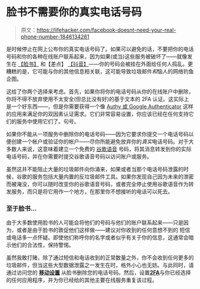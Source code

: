 # 脸书不需要你的真实电话号码

> 原文：<https://lifehacker.com/facebook-doesnt-need-your-real-phone-number-1846134261>

是时候停止在网上公布你的真实电话号码了。如果可以避免的话，不要把你的电话号码和你的各种在线账户联系起来，因为如果(或当)这些服务被破坏了——就像发生在 [【脸书】](https://www.vice.com/en/article/xgz7bd/facebook-phone-numbers-bot-telegram) 和【差点】 [【抖音】](https://threatpost.com/tiktok-flaw-phishing-attacks/163322/)——你的号码会被挂在外面给任何人捣乱。更糟糕的是，它可能与你的其他信息相关联，这可能导致垃圾邮件*和*恼人的网络钓鱼企图。



这给了你两个选择来考虑。首先，如果你将你的电话号码从你的在线账户中删除，你将不得不放弃使用不太安全(但总比没有好)的基于文本的 2FA 认证。这实际上是一个好东西——，但是你需要获得一个像 [Authy 或 Google Authenticator](https://lifehacker.com/how-do-i-switch-from-one-2fa-authentication-app-to-anot-1842296754) 这样的应用来满足你的双因素认证需求。它们非常容易设置，你应该已经在任何支持它们的服务中使用它们了。句号。

如果你不能从一项服务中删除你的电话号码——因为它要求你提交一个电话号码以便创建一个帐户或验证你的帐户——尽你所能避免放弃你的*真实*电话号码。对于大多数人来说，这意味着建立一个免费的 [谷歌语音](https://voice.google.com/) 号码，将其消息转发到你的实际电话号码，并在你需要时提交谷歌语音号码以访问账户或服务。

虽然这并不能阻止大量的垃圾邮件向你涌来，如果或者当那个电话号码泄露的时候，谷歌的服务包括大量内置的反垃圾邮件工具。如果你发现自己因为未来的泄密而被淹没，你可以随时改变你的谷歌语音号码，或者完全停止使用谷歌语音作为转发服务，而只是将它用作一个地方，在那里你不想接听的电话可以死去。

### 至于脸书...

由于大多数使用脸书的人可能会将他们的号码与他们的账户联系起来——只是因为，或者是由于脸书的敦促他们这样做——建议对你收到的任何意想不到的 短信或电话多一点怀疑。即使他们称呼你的名字或者似乎有关于你的信息，这通常会暗示他们的合法性，保持警惕。

虽然我敢打赌，除了通过短信和电话收到的正常数量之外，你不会收到任何更多的垃圾邮件，但当这些大型数据泄露之一发生在时，格外小心也无妨。与此同时，请通过访问您的 [**移动设置**](https://www.facebook.com/settings/?tab=mobile) 从脸书删除您的电话号码。然后，设置[**2FA**](https://www.facebook.com/security/2fac/settings)与你已经选择的任何应用程序，并为你已经给的其他主要在线服务重复该过程。